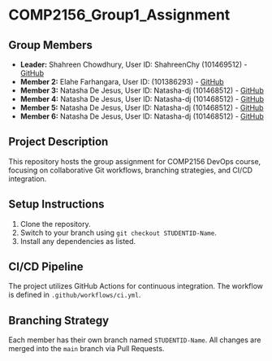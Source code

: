 # COMP2156_Group1_Assignment
## Group Members
- **Leader:** Shahreen Chowdhury, User ID: ShahreenChy (101469512) - [GitHub](https://github.com/ShahreenChy)
- **Member 2:** Elahe Farhangara, User ID: (101386293) - [GitHub](https://github.com/janedoe)
- **Member 3:** Natasha De Jesus, User ID: Natasha-dj (101468512) - [GitHub](https://github.com/Natasha-dj)
- **Member 4:** Natasha De Jesus, User ID: Natasha-dj (101468512) - [GitHub](https://github.com/Natasha-dj)
- **Member 5:** Natasha De Jesus, User ID: Natasha-dj (101468512) - [GitHub](https://github.com/Natasha-dj)
- **Member 6:** Natasha De Jesus, User ID: Natasha-dj (101468512) - [GitHub](https://github.com/Natasha-dj)
## Project Description
This repository hosts the group assignment for COMP2156 DevOps course, focusing on
collaborative Git workflows, branching strategies, and CI/CD integration.
## Setup Instructions
1. Clone the repository.
2. Switch to your branch using `git checkout STUDENTID-Name`.
3. Install any dependencies as listed.
## CI/CD Pipeline
The project utilizes GitHub Actions for continuous integration. The workflow is defined
in `.github/workflows/ci.yml`.
## Branching Strategy
Each member has their own branch named `STUDENTID-Name`. All changes are
merged into the `main` branch via Pull Requests.

